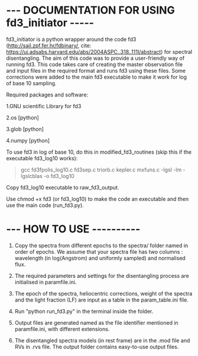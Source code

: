 --- DOCUMENTATION FOR USING fd3_initiator -----
====================================================================================

fd3_initiator is a python wrapper around the code fd3 (http://sail.zpf.fer.hr/fdbinary/, cite: https://ui.adsabs.harvard.edu/abs/2004ASPC..318..111I/abstract) for spectral disentangling.
The aim of this code was to provide a user-friendly way of running fd3. This code takes care 
of creating the master observation file and input files in the required format and runs fd3 
using these files. Some corrections were added to the main fd3 executable to make it work for log of base 10 sampling.

Required packages and software:

1.GNU scientific Library for fd3

2.os [python]

3.glob [python]

4.numpy [python] 

To use fd3 in log of base 10, do this in modified_fd3_routines (skip this if the executable fd3_log10 works):
>gcc fd3fpolis_log10.c fd3sep.c triorb.c kepler.c mxfuns.c -lgsl -lm -lgslcblas -o fd3_log10

Copy fd3_log10 executable to raw_fd3_output.

Use chmod +x fd3 (or fd3_log10) to make the code an executable and then use the main code (run_fd3.py).

--- HOW TO USE ----------
=========================

1. Copy the spectra from different epochs to the spectra/ folder named in order of epochs. We assume that your spectra file has two columns : wavelength (in log(Angstrom) and uniformly sampled) and normalised flux. 

2. The required parameters and settings for the disentangling process are initialised in paramfile.ini.

3. The epoch of the spectra, heliocentric corrections, weight of the spectra and the light fraction (LF) are input as a table in the param_table.ini file.

4. Run "python run_fd3.py" in the terminal inside the folder.

5. Output files are generated named as the file identifier mentioned in paramfile.ini, with different 
extensions.

6. The disentangled spectra models (in rest frame) are in the .mod file and RVs in .rvs file. The output folder contains easy-to-use output files.
